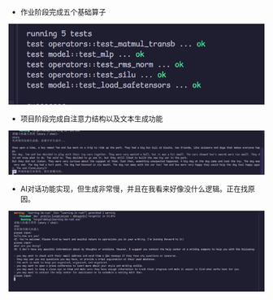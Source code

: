 * 作业阶段完成五个基础算子
<img src="./images/test_5.png"/>

* 项目阶段完成自注意力结构以及文本生成功能
<img src="./images/story.png">

* AI对话功能实现，但生成非常慢，并且在我看来好像没什么逻辑。正在找原因。
<img src="./images/chat.png">
  